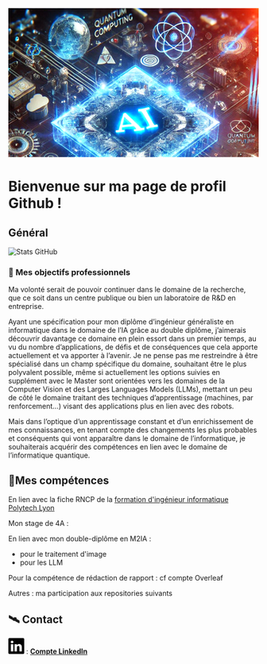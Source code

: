 
<img src="my-pages-img/githubpages_banner.PNG" alt="banner" width="2000" height="300">

# Bienvenue sur ma page de profil Github !

## Général
![Stats GitHub](https://github-readme-stats.vercel.app/api?username=ThomasBlumet&show_icons=true&theme=radical)

### 🚀 Mes objectifs professionnels

Ma volonté serait de pouvoir continuer dans le domaine de la recherche, que ce soit dans un centre publique ou bien un laboratoire de R&D en entreprise.

Ayant une spécification pour mon diplôme d’ingénieur généraliste en informatique dans le domaine de l’IA grâce au double diplôme, j’aimerais découvrir davantage ce domaine en plein essort dans un premier temps, au vu du nombre d’applications, de défis et de conséquences que cela apporte actuellement et va apporter à l’avenir. Je ne pense pas me restreindre à être spécialisé dans un champ spécifique du domaine, souhaitant être le plus polyvalent possible, même si actuellement les options suivies en supplément avec le Master sont orientées vers les domaines de la Computer Vision et des Larges Languages Models (LLMs), mettant un peu de côté le domaine traitant des techniques d’apprentissage (machines, par renforcement…) visant des applications plus en lien avec des robots.

Mais dans l’optique d’un apprentissage constant et d’un enrichissement de mes connaissances, en tenant compte des changements les plus probables et conséquents qui vont apparaître dans le domaine de l’informatique, je souhaiterais acquérir des compétences en lien avec le domaine de l’informatique quantique.

## 📎Mes compétences
En lien avec la fiche RNCP de la [formation d'ingénieur informatique Polytech Lyon](https://www.francecompetences.fr/recherche/rncp/36354/)

Mon stage de 4A :

En lien avec mon double-diplôme en M2IA :
  - pour le traitement d'image
  - pour les LLM
    
Pour la compétence de rédaction de rapport : cf compte Overleaf

Autres : ma participation aux repositories suivants

## 🛰️ Contact
![linkedin_icon](my-pages-img/linkedin.svg) : **[Compte LinkedIn](https://www.linkedin.com/in/thomas-blumet/)**
